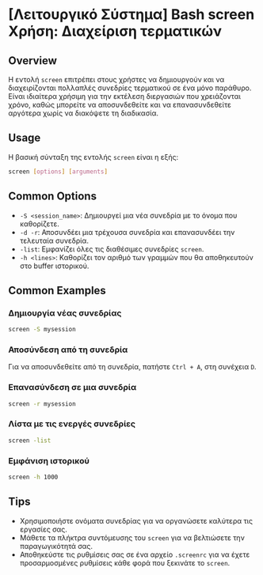 # [Λειτουργικό Σύστημα] Bash screen Χρήση: Διαχείριση τερματικών

## Overview
Η εντολή `screen` επιτρέπει στους χρήστες να δημιουργούν και να διαχειρίζονται πολλαπλές συνεδρίες τερματικού σε ένα μόνο παράθυρο. Είναι ιδιαίτερα χρήσιμη για την εκτέλεση διεργασιών που χρειάζονται χρόνο, καθώς μπορείτε να αποσυνδεθείτε και να επανασυνδεθείτε αργότερα χωρίς να διακόψετε τη διαδικασία.

## Usage
Η βασική σύνταξη της εντολής `screen` είναι η εξής:

```bash
screen [options] [arguments]
```

## Common Options
- `-S <session_name>`: Δημιουργεί μια νέα συνεδρία με το όνομα που καθορίζετε.
- `-d -r`: Αποσυνδέει μια τρέχουσα συνεδρία και επανασυνδέει την τελευταία συνεδρία.
- `-list`: Εμφανίζει όλες τις διαθέσιμες συνεδρίες `screen`.
- `-h <lines>`: Καθορίζει τον αριθμό των γραμμών που θα αποθηκευτούν στο buffer ιστορικού.

## Common Examples
### Δημιουργία νέας συνεδρίας
```bash
screen -S mysession
```

### Αποσύνδεση από τη συνεδρία
Για να αποσυνδεθείτε από τη συνεδρία, πατήστε `Ctrl + A`, στη συνέχεια `D`.

### Επανασύνδεση σε μια συνεδρία
```bash
screen -r mysession
```

### Λίστα με τις ενεργές συνεδρίες
```bash
screen -list
```

### Εμφάνιση ιστορικού
```bash
screen -h 1000
```

## Tips
- Χρησιμοποιήστε ονόματα συνεδρίας για να οργανώσετε καλύτερα τις εργασίες σας.
- Μάθετε τα πλήκτρα συντόμευσης του `screen` για να βελτιώσετε την παραγωγικότητά σας.
- Αποθηκεύστε τις ρυθμίσεις σας σε ένα αρχείο `.screenrc` για να έχετε προσαρμοσμένες ρυθμίσεις κάθε φορά που ξεκινάτε το `screen`.